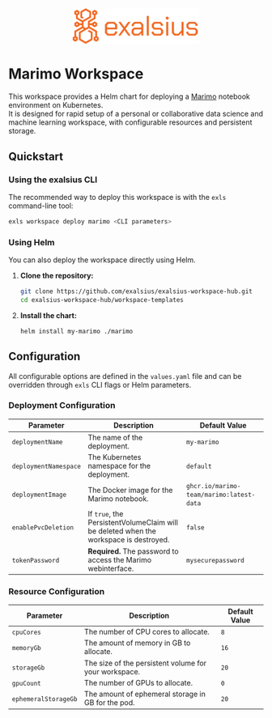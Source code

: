 <p align="center"><img src="../../docs/img/logo_banner.png" alt="exalsius banner" width="250"></p>

# Marimo Workspace

This workspace provides a Helm chart for deploying a [Marimo](https://marimo.io/) notebook environment on Kubernetes.  
It is designed for rapid setup of a personal or collaborative data science and machine learning workspace, with configurable resources and persistent storage.

## Quickstart

### Using the exalsius CLI

The recommended way to deploy this workspace is with the `exls` command-line tool:

```sh
exls workspace deploy marimo <CLI parameters>
````

### Using Helm

You can also deploy the workspace directly using Helm.

1. **Clone the repository:**

   ```sh
   git clone https://github.com/exalsius/exalsius-workspace-hub.git
   cd exalsius-workspace-hub/workspace-templates
   ```

2. **Install the chart:**

   ```sh
   helm install my-marimo ./marimo
   ```

## Configuration

All configurable options are defined in the `values.yaml` file and can be overridden through `exls` CLI flags or Helm parameters.

### Deployment Configuration

| Parameter             | Description                                                                           | Default Value                    |
| --------------------- | ------------------------------------------------------------------------------------- | -------------------------------- |
| `deploymentName`      | The name of the deployment.                                                           | `my-marimo`                      |
| `deploymentNamespace` | The Kubernetes namespace for the deployment.                                          | `default`                        |
| `deploymentImage`     | The Docker image for the Marimo notebook.                                             | `ghcr.io/marimo-team/marimo:latest-data` |
| `enablePvcDeletion`   | If `true`, the PersistentVolumeClaim will be deleted when the workspace is destroyed. | `false`                          |
| `tokenPassword`    | **Required.** The password to access the Marimo webinterface. | `mysecurepassword`                   |


### Resource Configuration

| Parameter            | Description                                           | Default Value |
| -------------------- | ----------------------------------------------------- | ------------- |
| `cpuCores`           | The number of CPU cores to allocate.                  | `8`           |
| `memoryGb`           | The amount of memory in GB to allocate.               | `16`          |
| `storageGb`          | The size of the persistent volume for your workspace. | `20`          |
| `gpuCount`           | The number of GPUs to allocate.                       | `0`           |
| `ephemeralStorageGb` | The amount of ephemeral storage in GB for the pod.    | `20`          |
